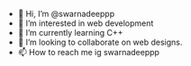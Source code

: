 - 👋 Hi, I’m @swarnadeeppp
- 👀 I’m interested in web development 
- 🌱 I’m currently learning C++
- 💞️ I’m looking to collaborate on web designs. 
- 📫 How to reach me ig swarnadeeppp

<!---
swarnadeeppp/swarnadeeppp is a ✨ special ✨ repository because its `README.md` (this file) appears on your GitHub profile.
You can click the Preview link to take a look at your changes.
--->
